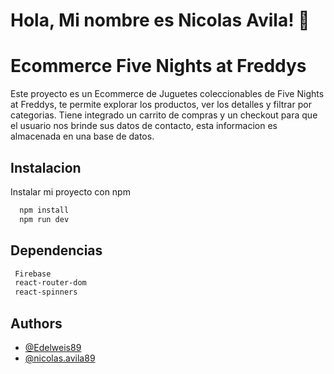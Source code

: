 # Hola, Mi nombre es Nicolas Avila! 👋

# Ecommerce Five Nights at Freddys

Este proyecto es un Ecommerce de Juguetes coleccionables de Five Nights at Freddys, te permite explorar los productos, ver los detalles y filtrar por categorias.
Tiene integrado un carrito de compras y un checkout para que el usuario nos brinde sus datos de contacto, esta informacion es almacenada en una base de datos.

## Instalacion

Instalar mi proyecto con npm

```bash
  npm install
  npm run dev
```

## Dependencias

```bash
 Firebase
 react-router-dom
 react-spinners
```

## Authors

- [@Edelweis89](https://github.com/Edelweis89)
- [@nicolas.avila89](https://www.instagram.com/nicolas.avila89/)
